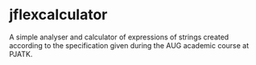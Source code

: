# jflexcalculator
A simple analyser and calculator of expressions of strings created according to the specification given during the AUG academic course at PJATK.
